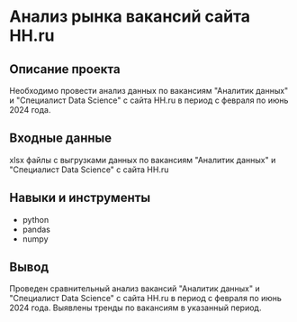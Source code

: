 # Анализ рынка вакансий сайта HH.ru

## Описание проекта
Необходимо провести анализ данных по вакансиям "Аналитик данных" и "Специалист Data Science" с сайта HH.ru в период с февраля по июнь 2024 года.

## Входные данные
xlsx файлы с выгрузками данных по вакансиям "Аналитик данных" и "Специалист Data Science" с сайта HH.ru 

## Навыки и инструменты
- python
- pandas
- numpy

## Вывод 
Проведен сравнительный анализ вакансий "Аналитик данных" и "Специалист Data Science" с сайта HH.ru в период с февраля по июнь 2024 года. 
Выявлены тренды по вакансиям в указанный период.
